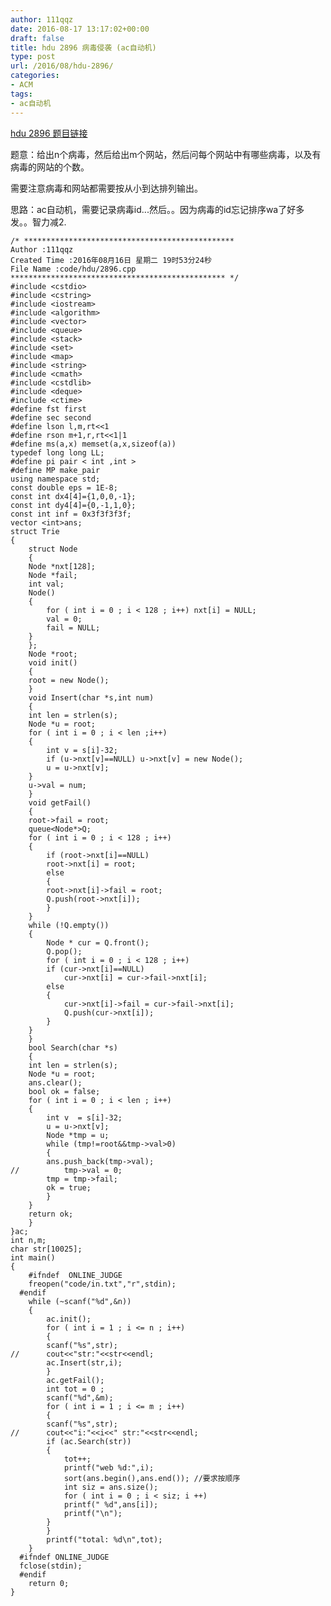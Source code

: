 ```yaml
---
author: 111qqz
date: 2016-08-17 13:17:02+00:00
draft: false
title: hdu 2896 病毒侵袭 (ac自动机)
type: post
url: /2016/08/hdu-2896/
categories:
- ACM
tags:
- ac自动机
---
```


[hdu 2896 题目链接](http://acm.split.hdu.edu.cn/showproblem.php?pid=2896)



题意：给出n个病毒，然后给出m个网站，然后问每个网站中有哪些病毒，以及有病毒的网站的个数。

需要注意病毒和网站都需要按从小到达排列输出。

思路：ac自动机，需要记录病毒id...然后。。因为病毒的id忘记排序wa了好多发。。智力减2.



    
    /* ***********************************************
    Author :111qqz
    Created Time :2016年08月16日 星期二 19时53分24秒
    File Name :code/hdu/2896.cpp
    ************************************************ */
    #include <cstdio>
    #include <cstring>
    #include <iostream>
    #include <algorithm>
    #include <vector>
    #include <queue>
    #include <stack>
    #include <set>
    #include <map>
    #include <string>
    #include <cmath>
    #include <cstdlib>
    #include <deque>
    #include <ctime>
    #define fst first
    #define sec second
    #define lson l,m,rt<<1
    #define rson m+1,r,rt<<1|1
    #define ms(a,x) memset(a,x,sizeof(a))
    typedef long long LL;
    #define pi pair < int ,int >
    #define MP make_pair
    using namespace std;
    const double eps = 1E-8;
    const int dx4[4]={1,0,0,-1};
    const int dy4[4]={0,-1,1,0};
    const int inf = 0x3f3f3f3f;
    vector <int>ans;
    struct Trie
    {
        struct Node
        {
    	Node *nxt[128];
    	Node *fail;
    	int val;
    	Node()
    	{
    	    for ( int i = 0 ; i < 128 ; i++) nxt[i] = NULL;
    	    val = 0;
    	    fail = NULL;
    	}
        };
        Node *root;
        void init()
        {
    	root = new Node();
        }
        void Insert(char *s,int num)
        {
    	int len = strlen(s);
    	Node *u = root;
    	for ( int i = 0 ; i < len ;i++)
    	{
    	    int v = s[i]-32;
    	    if (u->nxt[v]==NULL) u->nxt[v] = new Node();
    	    u = u->nxt[v];
    	}
    	u->val = num;
        }
        void getFail()
        {
    	root->fail = root;
    	queue<Node*>Q;
    	for ( int i = 0 ; i < 128 ; i++)
    	{
    	    if (root->nxt[i]==NULL)
    		root->nxt[i] = root;
    	    else
    	    {
    		root->nxt[i]->fail = root;
    		Q.push(root->nxt[i]);
    	    }
    	}
    	while (!Q.empty())
    	{
    	    Node * cur = Q.front();
    	    Q.pop();
    	    for ( int i = 0 ; i < 128 ; i++)
    		if (cur->nxt[i]==NULL)
    		    cur->nxt[i] = cur->fail->nxt[i];
    		else
    		{
    		    cur->nxt[i]->fail = cur->fail->nxt[i];
    		    Q.push(cur->nxt[i]);
    		}
    	}
        }
        bool Search(char *s)
        {
    	int len = strlen(s);
    	Node *u = root;
    	ans.clear();
    	bool ok = false;
    	for ( int i = 0 ; i < len ; i++)
    	{
    	    int v  = s[i]-32;
    	    u = u->nxt[v];
    	    Node *tmp = u;
    	    while (tmp!=root&&tmp->val>0)
    	    {
    		ans.push_back(tmp->val);
    //  		tmp->val = 0;
    		tmp = tmp->fail;
    		ok = true;
    	    }
    	}
    	return ok;
        }
    }ac;
    int n,m;
    char str[10025];
    int main()
    {
    	#ifndef  ONLINE_JUDGE 
    	freopen("code/in.txt","r",stdin);
      #endif
    	while (~scanf("%d",&n))
    	{
    	    ac.init();
    	    for ( int i = 1 ; i <= n ; i++)
    	    {
    		scanf("%s",str);
    //		cout<<"str:"<<str<<endl;
    		ac.Insert(str,i);
    	    }
    	    ac.getFail();
    	    int tot = 0 ;
    	    scanf("%d",&m);
    	    for ( int i = 1 ; i <= m ; i++)
    	    {
    		scanf("%s",str);
    //		cout<<"i:"<<i<<" str:"<<str<<endl;
    		if (ac.Search(str))
    		{
    		    tot++;
    		    printf("web %d:",i);
    		    sort(ans.begin(),ans.end()); //要求按顺序
    		    int siz = ans.size();
    		    for ( int i = 0 ; i < siz; i ++)
    			printf(" %d",ans[i]);
    		    printf("\n");
    		}
    	    }
    	    printf("total: %d\n",tot);
    	}
      #ifndef ONLINE_JUDGE  
      fclose(stdin);
      #endif
        return 0;
    }
    







